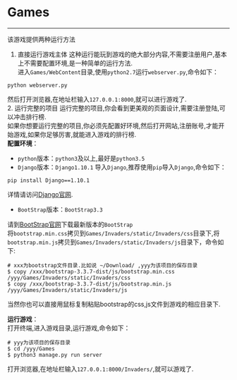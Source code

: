 # Games
******
该游戏提供两种运行方法
1. 直接运行游戏主体
这种运行能玩到游戏的绝大部分内容,不需要注册用户,基本上不需要配置环境,是一种简单的运行方法.  
进入`Games/WebContent`目录,使用`python2.7`运行`webserver.py`,命令如下：  
```shell
python webserver.py
```
然后打开浏览器,在地址栏输入`127.0.0.1:8000`,就可以进行游戏了.  
2. 运行完整的项目
运行完整的项目,你会看到更美观的页面设计,需要注册登陆,可以冲击排行榜.  
如果你想要运行完整的项目,你必须先配置好环境,然后打开网站,注册账号,才能开始游戏,如果你足够厉害,就能进入游戏的排行榜.  
**配置环境**：  

+ `python`版本：`python3`及以上,最好是`python3.5`
+ `Django`版本：`Django1.10.1`
导入`Django`,推荐使用`pip`导入`Django`,命令如下：  
~~~shell
pip install Django==1.10.1
~~~
详情请访问[Django官网][djangoproject].  

+ `BootStrap`版本：`BootStrap3.3`

请到[BootStrap官网][getbootstrap]下载最新版本的`BootStrap`  
将`bootstrap.min.css`拷贝到`Games/Invaders/static/Invaders/css`目录下,将`bootstrap.min.js`拷贝到`Games/Invaders/static/Invaders/js`目录下，命令如下:
~~~shell
# xxx为bootstrap文件目录.比如说 ~/Download/ ,yyy为该项目的保存目录
$ copy /xxx/bootstrap-3.3.7-dist/js/bootstrap.min.css /yyy/Games/Invaders/static/Invaders/css
$ copy /xxx/bootstrap-3.3.7-dist/js/bootstrap.min.js /yyy/Games/Invaders/static/Invaders/js
~~~
当然你也可以直接用鼠标复制粘贴bootstrap的css,js文件到游戏的相应目录下.  

**运行游戏**：  
打开终端,进入游戏目录,运行游戏,命令如下：   
~~~shell
# yyy为该项目的保存目录
$ cd /yyy/Games 
$ python3 manage.py run server
~~~
打开浏览器,在地址栏输入`127.0.0.1:8000/Invaders/`,就可以游戏了.  







[djangoproject]: (https://www.djangoproject.com/download/) (下载Django)
[getbootstrap]: (http://getbootstrap.com/getting-started/#download) (下载BootStrap)
